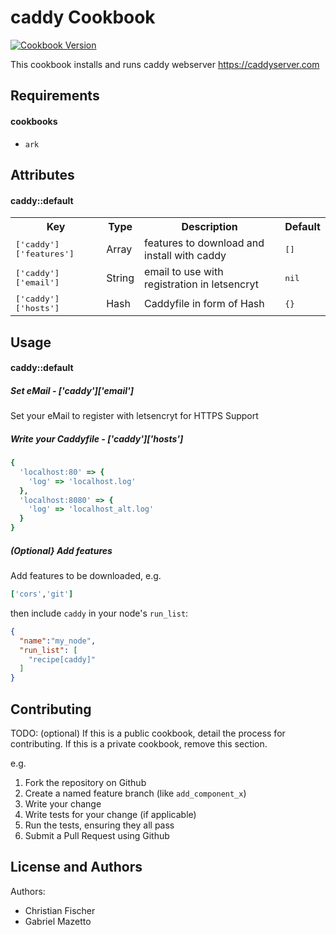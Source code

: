 caddy Cookbook
==============

[![Cookbook Version](https://img.shields.io/cookbook/v/caddy.svg)](https://supermarket.chef.io/cookbooks/caddy)

This cookbook installs and runs caddy webserver https://caddyserver.com


Requirements
------------

#### cookbooks
- `ark`


Attributes
----------
#### caddy::default
<table>
  <tr>
    <th>Key</th>
    <th>Type</th>
    <th>Description</th>
    <th>Default</th>
  </tr>
  <tr>
    <td><tt>['caddy']['features']</tt></td>
    <td>Array</td>
    <td>features to download and install with caddy</td>
    <td><tt>[]</tt></td>
  </tr>
  <tr>
    <td><tt>['caddy']['email']</tt></td>
    <td>String</td>
    <td>email to use with registration in letsencryt</td>
    <td><tt>nil</tt></td>
  </tr>
  <tr>
    <td><tt>['caddy']['hosts']</tt></td>
    <td>Hash</td>
    <td>Caddyfile in form of Hash</td>
    <td><tt>{}</tt></td>
  </tr>
</table>

Usage
-----
#### caddy::default

##### Set eMail - ['caddy']['email']
Set your eMail to register with letsencryt for HTTPS Support

##### Write your Caddyfile - ['caddy']['hosts']
```ruby
{
  'localhost:80' => {
    'log' => 'localhost.log'
  },
  'localhost:8080' => {
    'log' => 'localhost_alt.log'
  }
}
```

##### (Optional} Add features
Add features to be downloaded, e.g.
```ruby
['cors','git']
```


then include `caddy` in your node's `run_list`:

```json
{
  "name":"my_node",
  "run_list": [
    "recipe[caddy]"
  ]
}
```

Contributing
------------
TODO: (optional) If this is a public cookbook, detail the process for contributing. If this is a private cookbook, remove this section.

e.g.
1. Fork the repository on Github
2. Create a named feature branch (like `add_component_x`)
3. Write your change
4. Write tests for your change (if applicable)
5. Run the tests, ensuring they all pass
6. Submit a Pull Request using Github

License and Authors
-------------------

Authors:
- Christian Fischer
- Gabriel Mazetto
